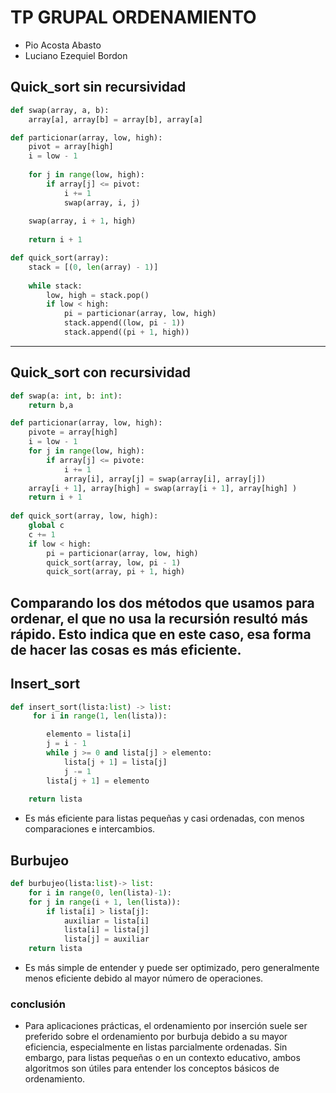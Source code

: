 # TP GRUPAL ORDENAMIENTO

- Pio Acosta Abasto
- Luciano Ezequiel Bordon

## Quick_sort sin recursividad

```Python
def swap(array, a, b):
    array[a], array[b] = array[b], array[a]

def particionar(array, low, high):
    pivot = array[high]
    i = low - 1
    
    for j in range(low, high):
        if array[j] <= pivot:
            i += 1
            swap(array, i, j)
    
    swap(array, i + 1, high)
    
    return i + 1

def quick_sort(array):
    stack = [(0, len(array) - 1)]
    
    while stack:
        low, high = stack.pop()
        if low < high:
            pi = particionar(array, low, high)
            stack.append((low, pi - 1))
            stack.append((pi + 1, high))
```
---
## Quick_sort con recursividad
```Python
def swap(a: int, b: int):                          
    return b,a

def particionar(array, low, high):                 
    pivote = array[high]                           
    i = low - 1                                       
    for j in range(low, high):                         
        if array[j] <= pivote:                    
            i += 1
            array[i], array[j] = swap(array[i], array[j])      
    array[i + 1], array[high] = swap(array[i + 1], array[high] )
    return i + 1 
    
def quick_sort(array, low, high):
    global c
    c += 1
    if low < high:
        pi = particionar(array, low, high)
        quick_sort(array, low, pi - 1)
        quick_sort(array, pi + 1, high)
```
Comparando los dos métodos que usamos para ordenar, el que no usa la recursión resultó más rápido. Esto indica que en este caso, esa forma de hacer las cosas es más eficiente.
---
## Insert_sort
```Python
def insert_sort(lista:list) -> list:
     for i in range(1, len(lista)):

        elemento = lista[i]
        j = i - 1
        while j >= 0 and lista[j] > elemento:
            lista[j + 1] = lista[j]
            j -= 1
        lista[j + 1] = elemento
        
    return lista
```
- Es más eficiente para listas pequeñas y casi ordenadas, con menos comparaciones e intercambios.

## Burbujeo
```Python
def burbujeo(lista:list)-> list:
    for i in range(0, len(lista)-1):
    for j in range(i + 1, len(lista)):
        if lista[i] > lista[j]:
            auxiliar = lista[i]
            lista[i] = lista[j]
            lista[j] = auxiliar
    return lista
```
- Es más simple de entender y puede ser optimizado, pero generalmente menos eficiente debido al mayor número de operaciones.

### conclusión
- Para aplicaciones prácticas, el ordenamiento por inserción suele ser preferido sobre el ordenamiento por burbuja debido a su mayor eficiencia, especialmente en listas parcialmente ordenadas. Sin embargo, para listas pequeñas o en un contexto educativo, ambos algoritmos son útiles para entender los conceptos básicos de ordenamiento.
